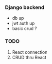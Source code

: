 ### Django backend
* db up 
* jwt auth up
* basic crud ? 

### TODO
1. React connection
2. CRUD thru React
